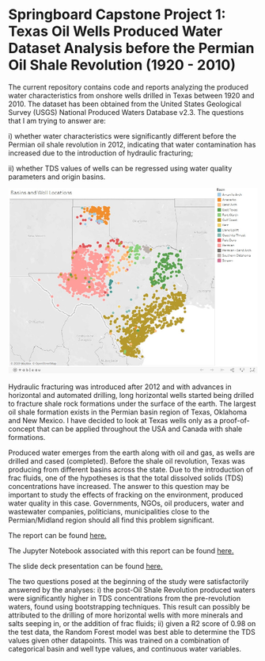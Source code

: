 # Springboard Capstone Project 1: Texas Oil Wells Produced Water Dataset Analysis before the Permian Oil Shale Revolution (1920 - 2010)

The current repository contains code and reports analyzing the produced water characteristics from onshore wells drilled in Texas between 1920 and 2010. The dataset has been obtained from the United States Geological Survey (USGS) National Produced Waters Database v2.3. The questions that I am trying to answer are: 

i) whether water characteristics were significantly different before the Permian oil shale revolution in 2012, indicating that water contamination has increased due to the introduction of hydraulic fracturing; 

ii) whether TDS values of wells can be regressed using water quality parameters and origin basins. 

![Alt text](https://github.com/shubacca/Produced-Waters/blob/master/Produced%20Waters/Pictures/basins%20and%20well%20locations.jpg)

Hydraulic fracturing was introduced after 2012 and with advances in horizontal and automated drilling, long horizontal wells started being drilled to fracture shale rock formations under the surface of the earth. The largest oil shale formation exists in the Permian basin region of Texas, Oklahoma and New Mexico. I have decided to look at Texas wells only as a proof-of-concept that can be applied throughout the USA and Canada with shale formations.

Produced water emerges from the earth along with oil and gas, as wells are drilled and cased (completed). Before the shale oil revolution, Texas was producing from different basins across the state. Due to the introduction of frac fluids, one of the hypotheses is that the total dissolved solids (TDS) concentrations have increased. The answer to this question may be important to study the effects of fracking on the environment, produced water quality in this case. Governments, NGOs, oil producers, water and wastewater companies, politicians, municipalities close to the Permian/Midland region should all find this problem significant. 

The report can be found <a href='https://github.com/shubacca/Produced-Waters/blob/master/Produced%20Waters/Project%20Deliverables/Capstone%20Project%201%20Final%20Report.pdf'> here. </a>

The Jupyter Notebook associated with this report can be found <a href='https://nbviewer.jupyter.org/github/shubacca/Produced-Waters/blob/master/Produced%20Waters/Data%20Analysis%20on%20Texas%20Produced%20Water%20Dataset.ipynb'> here. </a>

The slide deck presentation can be found <a href='https://github.com/shubacca/Produced-Waters/blob/master/Produced%20Waters/Project%20Deliverables/Slide%20Deck.pdf'> here. </a>

The two questions posed at the beginning of the study were satisfactorily answered by the analyses: i) the post-Oil Shale Revolution produced waters were significantly higher in TDS concentrations from the pre-revolution waters, found using bootstrapping techniques. This result can possibly be attributed to the drilling of more horizontal wells with more minerals and salts seeping in, or the addition of frac fluids; ii) given a R2 score of 0.98 on the test data, the Random Forest model was best able to determine the TDS values given other datapoints. This was trained on a combination of categorical basin and well type values, and continuous water variables. 
